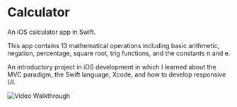 # Calculator
An iOS calculator app in Swift.

This app contains 13 mathematical operations including basic arithmetic, negation, percentage, square root, trig functions, and the constants π and e.

An introductory project in iOS development in which I learned about the MVC paradigm, the Swift language, Xcode, and how to develop responsive UI.

<img src='http://i.imgur.com/wsp4BCj.gif' title="Video Walkthrough" alt="Video Walkthrough" />